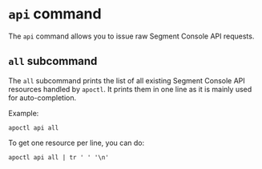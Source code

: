 # `api` command

The `api` command allows you to issue raw Segment Console API requests.


## `all` subcommand

The `all` subcommand prints the list of all existing Segment Console API resources 
handled by `apoctl`.
It prints them in one line as it is mainly used for auto-completion.

Example:

    apoctl api all

To get one resource per line, you can do:

    apoctl api all | tr ' ' '\n'
